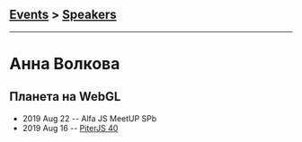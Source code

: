 ## [Events](../README.md) > [Speakers](../speakers.md)
---

# Анна Волкова

## Планета на WebGL
- 2019 Aug 22 -- Alfa JS MeetUP SPb    
- 2019 Aug 16 -- [PiterJS 40](https://youtu.be/4giWGkd7WSQ?t=4609)    
